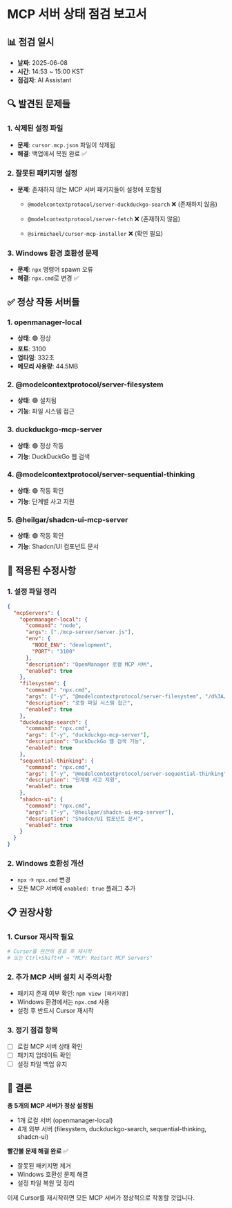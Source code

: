 # MCP 서버 상태 점검 보고서

## 📊 점검 일시
- **날짜**: 2025-06-08
- **시간**: 14:53 ~ 15:00 KST
- **점검자**: AI Assistant

## 🔍 발견된 문제들

### 1. 삭제된 설정 파일
- **문제**: `cursor.mcp.json` 파일이 삭제됨
- **해결**: 백업에서 복원 완료 ✅

### 2. 잘못된 패키지명 설정
- **문제**: 존재하지 않는 MCP 서버 패키지들이 설정에 포함됨
  - `@modelcontextprotocol/server-duckduckgo-search` ❌ (존재하지 않음)

  - `@modelcontextprotocol/server-fetch` ❌ (존재하지 않음)
  - `@sirmichael/cursor-mcp-installer` ❌ (확인 필요)

### 3. Windows 환경 호환성 문제
- **문제**: `npx` 명령어 spawn 오류
- **해결**: `npx.cmd`로 변경 ✅

## ✅ 정상 작동 서버들

### 1. openmanager-local
- **상태**: 🟢 정상
- **포트**: 3100
- **업타임**: 332초
- **메모리 사용량**: 44.5MB

### 2. @modelcontextprotocol/server-filesystem
- **상태**: 🟢 설치됨
- **기능**: 파일 시스템 접근

### 3. duckduckgo-mcp-server
- **상태**: 🟢 정상 작동
- **기능**: DuckDuckGo 웹 검색

### 4. @modelcontextprotocol/server-sequential-thinking
- **상태**: 🟢 작동 확인
- **기능**: 단계별 사고 지원

### 5. @heilgar/shadcn-ui-mcp-server
- **상태**: 🟢 작동 확인
- **기능**: Shadcn/UI 컴포넌트 문서

## 🔧 적용된 수정사항

### 1. 설정 파일 정리
```json
{
  "mcpServers": {
    "openmanager-local": {
      "command": "node",
      "args": ["./mcp-server/server.js"],
      "env": {
        "NODE_ENV": "development",
        "PORT": "3100"
      },
      "description": "OpenManager 로컬 MCP 서버",
      "enabled": true
    },
    "filesystem": {
      "command": "npx.cmd",
      "args": ["-y", "@modelcontextprotocol/server-filesystem", "/d%3A/cursor/openmanager-vibe-v5"],
      "description": "로컬 파일 시스템 접근",
      "enabled": true
    },
    "duckduckgo-search": {
      "command": "npx.cmd",
      "args": ["-y", "duckduckgo-mcp-server"],
      "description": "DuckDuckGo 웹 검색 기능",
      "enabled": true
    },
    "sequential-thinking": {
      "command": "npx.cmd",
      "args": ["-y", "@modelcontextprotocol/server-sequential-thinking"],
      "description": "단계별 사고 지원",
      "enabled": true
    },
    "shadcn-ui": {
      "command": "npx.cmd",
      "args": ["-y", "@heilgar/shadcn-ui-mcp-server"],
      "description": "Shadcn/UI 컴포넌트 문서",
      "enabled": true
    }
  }
}
```

### 2. Windows 호환성 개선
- `npx` → `npx.cmd` 변경
- 모든 MCP 서버에 `enabled: true` 플래그 추가

## 📋 권장사항

### 1. Cursor 재시작 필요
```bash
# Cursor를 완전히 종료 후 재시작
# 또는 Ctrl+Shift+P → "MCP: Restart MCP Servers"
```

### 2. 추가 MCP 서버 설치 시 주의사항
- 패키지 존재 여부 확인: `npm view [패키지명]`
- Windows 환경에서는 `npx.cmd` 사용
- 설정 후 반드시 Cursor 재시작

### 3. 정기 점검 항목
- [ ] 로컬 MCP 서버 상태 확인
- [ ] 패키지 업데이트 확인
- [ ] 설정 파일 백업 유지

## 🎯 결론

**총 5개의 MCP 서버가 정상 설정됨**
- 1개 로컬 서버 (openmanager-local)
- 4개 외부 서버 (filesystem, duckduckgo-search, sequential-thinking, shadcn-ui)

**빨간불 문제 해결 완료** ✅
- 잘못된 패키지명 제거
- Windows 호환성 문제 해결
- 설정 파일 복원 및 정리

이제 Cursor를 재시작하면 모든 MCP 서버가 정상적으로 작동할 것입니다. 